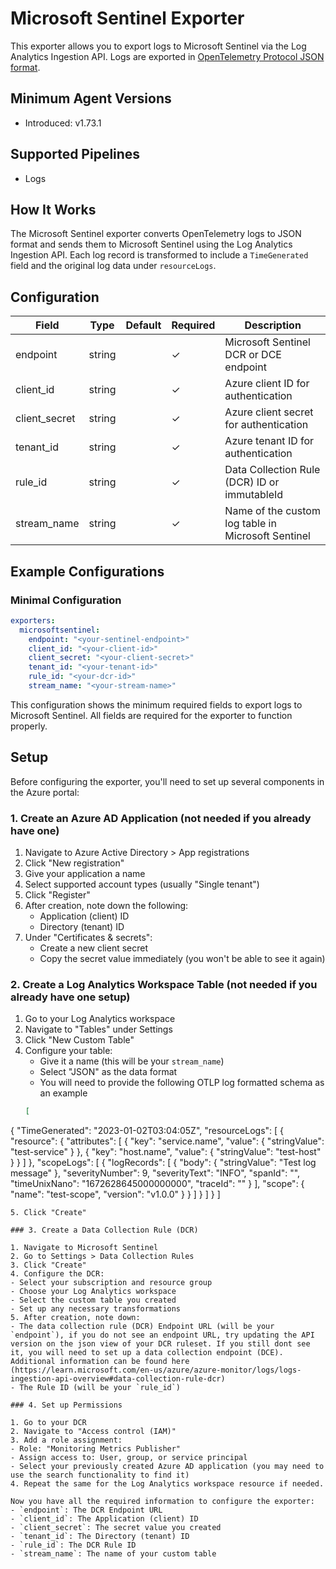 # Microsoft Sentinel Exporter

This exporter allows you to export logs to Microsoft Sentinel via the Log Analytics Ingestion API. Logs are exported in [OpenTelemetry Protocol JSON format](https://github.com/open-telemetry/opentelemetry-proto).

## Minimum Agent Versions
- Introduced: v1.73.1

## Supported Pipelines
- Logs

## How It Works

The Microsoft Sentinel exporter converts OpenTelemetry logs to JSON format and sends them to Microsoft Sentinel using the Log Analytics Ingestion API. Each log record is transformed to include a `TimeGenerated` field and the original log data under `resourceLogs`.

## Configuration
| Field         | Type   | Default | Required | Description                                                |
|---------------|--------|---------|----------|------------------------------------------------------------|
| endpoint      | string |         | ✓        | Microsoft Sentinel DCR or DCE endpoint                     |
| client_id     | string |         | ✓        | Azure client ID for authentication                         |
| client_secret | string |         | ✓        | Azure client secret for authentication                     |
| tenant_id     | string |         | ✓        | Azure tenant ID for authentication                         |
| rule_id       | string |         | ✓        | Data Collection Rule (DCR) ID or immutableId              |
| stream_name   | string |         | ✓        | Name of the custom log table in Microsoft Sentinel         |

## Example Configurations

### Minimal Configuration

```yaml
exporters:
  microsoftsentinel:
    endpoint: "<your-sentinel-endpoint>"
    client_id: "<your-client-id>"
    client_secret: "<your-client-secret>"
    tenant_id: "<your-tenant-id>"
    rule_id: "<your-dcr-id>"
    stream_name: "<your-stream-name>"
```

This configuration shows the minimum required fields to export logs to Microsoft Sentinel. All fields are required for the exporter to function properly.

## Setup

Before configuring the exporter, you'll need to set up several components in the Azure portal:

### 1. Create an Azure AD Application (not needed if you already have one)

1. Navigate to Azure Active Directory > App registrations
2. Click "New registration"
3. Give your application a name
4. Select supported account types (usually "Single tenant")
5. Click "Register"
6. After creation, note down the following:
   - Application (client) ID
   - Directory (tenant) ID
7. Under "Certificates & secrets":
   - Create a new client secret
   - Copy the secret value immediately (you won't be able to see it again)

### 2. Create a Log Analytics Workspace Table (not needed if you already have one setup)

1. Go to your Log Analytics workspace
2. Navigate to "Tables" under Settings
3. Click "New Custom Table"
4. Configure your table:
   - Give it a name (this will be your `stream_name`)
   - Select "JSON" as the data format
   - You will need to provide the following OTLP log formatted schema as an example
   ```json
   [
  {
    "TimeGenerated": "2023-01-02T03:04:05Z",
    "resourceLogs": [
      {
        "resource": {
          "attributes": [
            {
              "key": "service.name",
              "value": {
                "stringValue": "test-service"
              }
            },
            {
              "key": "host.name",
              "value": {
                "stringValue": "test-host"
              }
            }
          ]
        },
        "scopeLogs": [
          {
            "logRecords": [
              {
                "body": {
                  "stringValue": "Test log message"
                },
                "severityNumber": 9,
                "severityText": "INFO",
                "spanId": "",
                "timeUnixNano": "1672628645000000000",
                "traceId": ""
              }
            ],
            "scope": {
              "name": "test-scope",
              "version": "v1.0.0"
            }
          }
        ]
      }
    ]
  }
]
   ```
5. Click "Create"

### 3. Create a Data Collection Rule (DCR)

1. Navigate to Microsoft Sentinel
2. Go to Settings > Data Collection Rules
3. Click "Create"
4. Configure the DCR:
   - Select your subscription and resource group
   - Choose your Log Analytics workspace
   - Select the custom table you created
   - Set up any necessary transformations
5. After creation, note down:
   - The data collection rule (DCR) Endpoint URL (will be your `endpoint`), if you do not see an endpoint URL, try updating the API version on the json view of your DCR ruleset. If you still dont see it, you will need to set up a data collection endpoint (DCE). Additional information can be found here (https://learn.microsoft.com/en-us/azure/azure-monitor/logs/logs-ingestion-api-overview#data-collection-rule-dcr)
   - The Rule ID (will be your `rule_id`)

### 4. Set up Permissions

1. Go to your DCR
2. Navigate to "Access control (IAM)"
3. Add a role assignment:
   - Role: "Monitoring Metrics Publisher"
   - Assign access to: User, group, or service principal
   - Select your previously created Azure AD application (you may need to use the search functionality to find it)
4. Repeat the same for the Log Analytics workspace resource if needed.

Now you have all the required information to configure the exporter:
- `endpoint`: The DCR Endpoint URL
- `client_id`: The Application (client) ID
- `client_secret`: The secret value you created
- `tenant_id`: The Directory (tenant) ID
- `rule_id`: The DCR Rule ID
- `stream_name`: The name of your custom table

